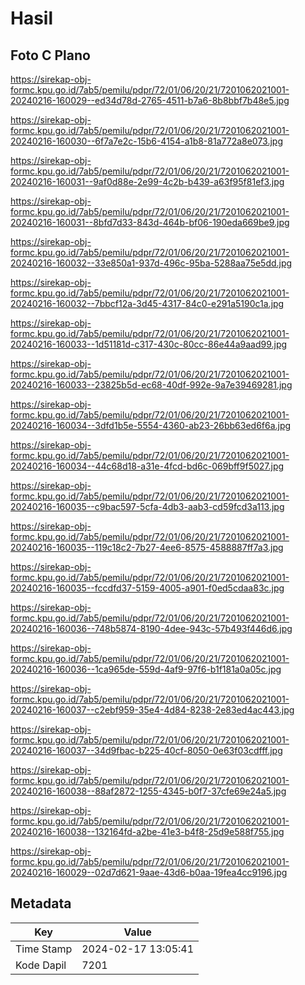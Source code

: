 # Hasil

## Foto C Plano

https://sirekap-obj-formc.kpu.go.id/7ab5/pemilu/pdpr/72/01/06/20/21/7201062021001-20240216-160029--ed34d78d-2765-4511-b7a6-8b8bbf7b48e5.jpg

https://sirekap-obj-formc.kpu.go.id/7ab5/pemilu/pdpr/72/01/06/20/21/7201062021001-20240216-160030--6f7a7e2c-15b6-4154-a1b8-81a772a8e073.jpg

https://sirekap-obj-formc.kpu.go.id/7ab5/pemilu/pdpr/72/01/06/20/21/7201062021001-20240216-160031--9af0d88e-2e99-4c2b-b439-a63f95f81ef3.jpg

https://sirekap-obj-formc.kpu.go.id/7ab5/pemilu/pdpr/72/01/06/20/21/7201062021001-20240216-160031--8bfd7d33-843d-464b-bf06-190eda669be9.jpg

https://sirekap-obj-formc.kpu.go.id/7ab5/pemilu/pdpr/72/01/06/20/21/7201062021001-20240216-160032--33e850a1-937d-496c-95ba-5288aa75e5dd.jpg

https://sirekap-obj-formc.kpu.go.id/7ab5/pemilu/pdpr/72/01/06/20/21/7201062021001-20240216-160032--7bbcf12a-3d45-4317-84c0-e291a5190c1a.jpg

https://sirekap-obj-formc.kpu.go.id/7ab5/pemilu/pdpr/72/01/06/20/21/7201062021001-20240216-160033--1d51181d-c317-430c-80cc-86e44a9aad99.jpg

https://sirekap-obj-formc.kpu.go.id/7ab5/pemilu/pdpr/72/01/06/20/21/7201062021001-20240216-160033--23825b5d-ec68-40df-992e-9a7e39469281.jpg

https://sirekap-obj-formc.kpu.go.id/7ab5/pemilu/pdpr/72/01/06/20/21/7201062021001-20240216-160034--3dfd1b5e-5554-4360-ab23-26bb63ed6f6a.jpg

https://sirekap-obj-formc.kpu.go.id/7ab5/pemilu/pdpr/72/01/06/20/21/7201062021001-20240216-160034--44c68d18-a31e-4fcd-bd6c-069bff9f5027.jpg

https://sirekap-obj-formc.kpu.go.id/7ab5/pemilu/pdpr/72/01/06/20/21/7201062021001-20240216-160035--c9bac597-5cfa-4db3-aab3-cd59fcd3a113.jpg

https://sirekap-obj-formc.kpu.go.id/7ab5/pemilu/pdpr/72/01/06/20/21/7201062021001-20240216-160035--119c18c2-7b27-4ee6-8575-4588887ff7a3.jpg

https://sirekap-obj-formc.kpu.go.id/7ab5/pemilu/pdpr/72/01/06/20/21/7201062021001-20240216-160035--fccdfd37-5159-4005-a901-f0ed5cdaa83c.jpg

https://sirekap-obj-formc.kpu.go.id/7ab5/pemilu/pdpr/72/01/06/20/21/7201062021001-20240216-160036--748b5874-8190-4dee-943c-57b493f446d6.jpg

https://sirekap-obj-formc.kpu.go.id/7ab5/pemilu/pdpr/72/01/06/20/21/7201062021001-20240216-160036--1ca965de-559d-4af9-97f6-b1f181a0a05c.jpg

https://sirekap-obj-formc.kpu.go.id/7ab5/pemilu/pdpr/72/01/06/20/21/7201062021001-20240216-160037--c2ebf959-35e4-4d84-8238-2e83ed4ac443.jpg

https://sirekap-obj-formc.kpu.go.id/7ab5/pemilu/pdpr/72/01/06/20/21/7201062021001-20240216-160037--34d9fbac-b225-40cf-8050-0e63f03cdfff.jpg

https://sirekap-obj-formc.kpu.go.id/7ab5/pemilu/pdpr/72/01/06/20/21/7201062021001-20240216-160038--88af2872-1255-4345-b0f7-37cfe69e24a5.jpg

https://sirekap-obj-formc.kpu.go.id/7ab5/pemilu/pdpr/72/01/06/20/21/7201062021001-20240216-160038--132164fd-a2be-41e3-b4f8-25d9e588f755.jpg

https://sirekap-obj-formc.kpu.go.id/7ab5/pemilu/pdpr/72/01/06/20/21/7201062021001-20240216-160029--02d7d621-9aae-43d6-b0aa-19fea4cc9196.jpg


## Metadata

| Key        | Value               |
| ---------- | ------------------- |
| Time Stamp | 2024-02-17 13:05:41 |
| Kode Dapil | 7201                |



